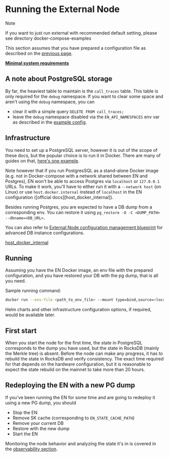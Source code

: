 # Running the External Node

> [!NOTE]
>
> If you want to just run external with recommended default setting, please see directory docker-compose-examples

This section assumes that you have prepared a configuration file as described on the
[previous page](./02_configuration.md).

[**Minimal system requirements**](https://github.com/matter-labs/zksync-era/blob/main/docs/guides/external-node/00_quick_start.md#system-requirements)

## A note about PostgreSQL storage

By far, the heaviest table to maintain is the `call_traces` table. This table is only required for the `debug`
namespace. If you want to clear some space and aren't using the `debug` namespace, you can

- clear it with a simple query `DELETE FROM call_traces;`
- leave the `debug` namespace disabled via the `EN_API_NAMESPACES` env var as described in the
  [example config](prepared_configs/mainnet-config.env).

## Infrastructure

You need to set up a PostgreSQL server, however it is out of the scope of these docs, but the popular choice is to run it in Docker. There are many of guides on that, [here's one example](https://www.docker.com/blog/how-to-use-the-postgres-docker-official-image/).

Note however that if you run PostgresSQL as a stand-alone Docker image (e.g. not in Docker-compose with a network shared
between EN and Postgres), EN won't be able to access Postgres via `localhost` or `127.0.0.1` URLs. To make it work,
you'll have to either run it with a `--network host` (on Linux) or use `host.docker.internal` instead of `localhost` in
the EN configuration ([official docs][host_docker_internal]).

Besides running Postgres, you are expected to have a DB dump from a corresponding env. You can restore it using
`pg_restore -O -C <DUMP_PATH> --dbname=<DB_URL>`.

You can also refer to [External Node configuration management blueprint](https://github.com/matter-labs/zksync-era/blob/main/docs/guides/external-node/00_quick_start.md#advanced-setup) for advanced DB instance configurations.

[host_docker_internal](https://docs.docker.com/desktop/networking/#i-want-to-connect-from-a-container-to-a-service-on-the-host)

## Running

Assuming you have the EN Docker image, an env file with the prepared configuration, and you have restored your DB with
the pg dump, that is all you need.

Sample running command:

```sh
docker run --env-file <path_to_env_file> --mount type=bind,source=<local_rocksdb_data_path>,target=<configured_rocksdb_data_path> <image>
```

Helm charts and other infrastructure configuration options, if required, would be available later.

## First start

When you start the node for the first time, the state in PostgreSQL corresponds to the dump you have used, but the state
in RocksDB (mainly the Merkle tree) is absent. Before the node can make any progress, it has to rebuild the state in
RocksDB and verify consistency. The exact time required for that depends on the hardware configuration, but it is
reasonable to expect the state rebuild on the mainnet to take more than 20 hours.

## Redeploying the EN with a new PG dump

If you've been running the EN for some time and are going to redeploy it using a new PG dump, you should

- Stop the EN
- Remove SK cache (corresponding to `EN_STATE_CACHE_PATH`)
- Remove your current DB
- Restore with the new dump
- Start the EN

Monitoring the node behavior and analyzing the state it's in is covered in the
[observability section](./04_observability.md).
